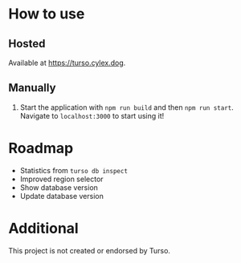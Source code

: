# How to use
## Hosted
Available at https://turso.cylex.dog.
## Manually
1. Start the application with `npm run build` and then `npm run start`. Navigate to `localhost:3000` to start using it!

# Roadmap
- Statistics from `turso db inspect`
- Improved region selector
- Show database version
- Update database version

# Additional
This project is not created or endorsed by Turso.
